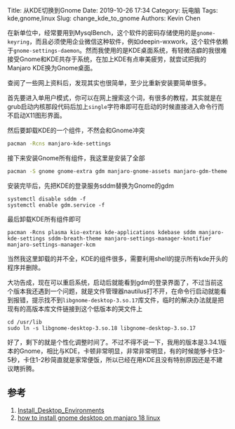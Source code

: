 Title: 从KDE切换到Gnome
Date: 2019-10-26 17:34
Category: 玩电脑
Tags: kde,gnome,linux
Slug: change_kde_to_gnome
Authors: Kevin Chen

在新单位中，经常要用到MysqlBench，这个软件的密码存储使用的是`gnome-keyring`，而且必须使用企业微信这种软件，例如deepin-wxwork，这个软件依赖于`gnome-settings-daemon`。然而我使用的是KDE桌面系统，有轻微洁癖的我很难接受Gnome和KDE共存于系统，在加上KDE有点审美疲劳，就尝试把我的Manjaro KDE换为Gnome桌面。



查阅了一些网上资料后，发现其实也很简单，至少比重新安装要简单很多。

首先要进入单用户模式，你可以在网上搜索这个词，有很多的教程，其实就是在grub启动内核那段代码后加上`single`字符串即可在启动的时候直接进入命令行而不启动X11图形界面。



然后要卸载KDE的一个组件，不然会和Gnome冲突

```bash
pacman -Rcns manjaro-kde-settings
```



接下来安装Gnome所有组件，我这里是安装了全部

```bash
pacman -S gnome gnome-extra gdm manjaro-gnome-assets manjaro-gdm-theme manjaro-settings-manager 
```



安装完毕后，先把KDE的登录服务sddm替换为Gnome的gdm

```
systemctl disable sddm -f
systemctl enable gdm.service -f
```



最后卸载KDE所有组件即可

```
pacman -Rcns plasma kio-extras kde-applications kdebase sddm manjaro-kde-settings sddm-breath-theme manjaro-settings-manager-knotifier manjaro-settings-manager-kcm
```

当然我这里卸载的并不全，KDE的组件很多，需要利用shell的提示所有kde开头的程序并删除。



大功告成，现在可以重启系统，启动后就能看到gdm的登录界面了，不过当前这个版本我还遇到一个问题，就是文件管理器nautilus打不开，在命令行启动就能看到报错，提示找不到`libgnome-desktop-3.so.17`库文件，临时的解决办法就是把现有的高版本库文件链接到这个低版本的哭文件上

```
cd /usr/lib
sudo ln -s libgnome-desktop-3.so.18 libgnome-desktop-3.so.17
```

好了，剩下的就是个性化调整时间了。不过不得不说一下，我用的版本是3.34.1版本的Gnome，相比与KDE，卡顿非常明显，非常非常明显，有的时候能够卡住3-5秒，卡住1-2秒简直就是家常便饭，所以已经在用KDE且没有特别原因还是不建议瞎折腾。





## 参考

1. [Install_Desktop_Environments](https://wiki.manjaro.org/index.php/Install_Desktop_Environments#Gnome_3)
2. [how to install gnome desktop on manjaro 18 linux](https://linuxconfig.org/how-to-install-gnome-desktop-on-manjaro-18-linux)